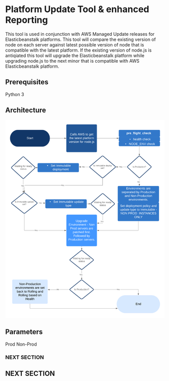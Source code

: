# Platform Update Tool & enhanced Reporting

This tool is used in conjunction with AWS Managed Update releases for Elasticbeanstalk platforms. This tool will compare the existing version of node on each server against latest possible version of node that is compatible with the latest platform. If the existing version of node.js is antiqiated this tool will upgrade the Elasticbeanstalk platform while upgrading node.js to the next minor that is compatible with AWS Elasticbeanstalk platform.

## Prerequisites
Python 3

## Architecture
![Architecture](./Architecture.png)

## Parameters
Prod
Non-Prod

### NEXT SECTION

## NEXT SECTION



